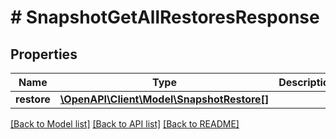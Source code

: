 # # SnapshotGetAllRestoresResponse

## Properties

Name | Type | Description | Notes
------------ | ------------- | ------------- | -------------
**restore** | [**\OpenAPI\Client\Model\SnapshotRestore[]**](SnapshotRestore.md) |  | [optional]

[[Back to Model list]](../../README.md#models) [[Back to API list]](../../README.md#endpoints) [[Back to README]](../../README.md)
